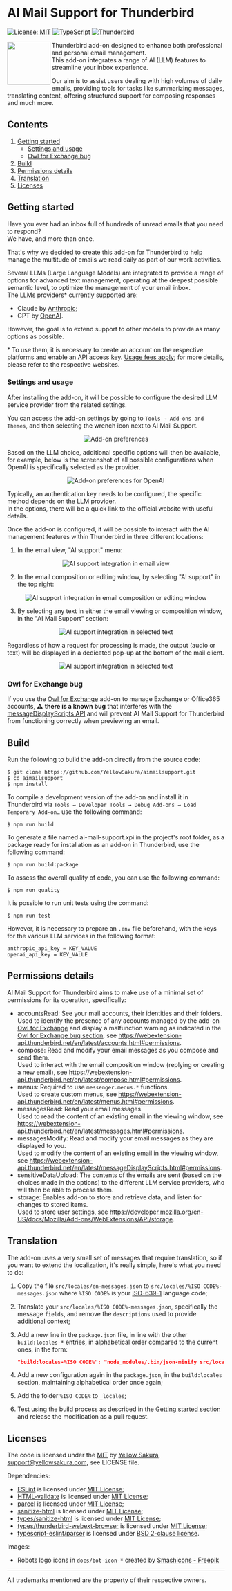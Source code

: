 # AI Mail Support for Thunderbird

[![License: MIT](https://img.shields.io/badge/License-MIT-blue)](https://opensource.org/licenses/MIT)
[![TypeScript](https://shields.io/badge/TypeScript-3178C6?logo=TypeScript&logoColor=FFF&style=flat-square)](https://www.typescriptlang.org)
[![Thunderbird](https://img.shields.io/badge/Thunderbird-147ee1?logo=thunderbird&logoColor=white&style=flat-square)](https://www.thunderbird.net)

<img align="left" width="100px" src="docs/bot-icon-color-512.webp">

Thunderbird add-on designed to enhance both professional and personal email management.  
This add-on integrates a range of AI (LLM) features to streamline your inbox experience.

Our aim is to assist users dealing with high volumes of daily emails, providing tools for tasks like summarizing messages, translating content, offering structured support for composing responses and much more.

## Contents

1. [Getting started](#getting-started)
   - [Settings and usage](#settings-and-usage)
   - [Owl for Exchange bug](#owl-for-exchange-bug)
2. [Build](#build)
3. [Permissions details](#permissions-details)
4. [Translation](#translation)
5. [Licenses](#licenses)

## Getting started

Have you ever had an inbox full of hundreds of unread emails that you need to respond?  
We have, and more than once.

That's why we decided to create this add-on for Thunderbird to help manage the multitude of emails we read daily as part of our work activities.

Several LLMs (Large Language Models) are integrated to provide a range of options for advanced text management, operating at the deepest possible semantic level, to optimize the management of your email inbox.  
The LLMs providers* currently supported are:

* Claude by [Anthropic](https://www.anthropic.com);
* GPT by [OpenAI](https://openai.com).

However, the goal is to extend support to other models to provide as many options as possible.

\* To use them, it is necessary to create an account on the respective platforms and enable an API access key. <u>Usage fees apply</u>; for more details, please refer to the respective websites.

### Settings and usage

After installing the add-on, it will be possible to configure the desired LLM service provider from the related settings.  

You can access the add-on settings by going to `Tools → Add-ons and Themes`, and then selecting the wrench icon next to AI Mail Support.

<p align="center" width="100%"><img alt="Add-on preferences" src="docs/screen/screen-preferences.webp"></p>

Based on the LLM choice, additional specific options will then be available, for example, below is the screenshot of all possible configurations when OpenAI is specifically selected as the provider.

<p align="center" width="100%"><img alt="Add-on preferences for OpenAI" src="docs/screen/screen-preferences-openai.webp"></p>

Typically, an authentication key needs to be configured, the specific method depends on the LLM provider.  
In the options, there will be a quick link to the official website with useful details.

Once the add-on is configured, it will be possible to interact with the AI management features within Thunderbird in three different locations:

1. In the email view, "AI support" menu:

<p align="center" width="100%"><img alt="AI support integration in email view" src="docs/screen/screen-view-email.webp"></p>

2. In the email composition or editing window, by selecting "AI support" in the top right:

<p align="center" width="100%"><img alt="AI support integration in email composition or editing window" src="docs/screen/screen-compose-email.webp"></p>

3. By selecting any text in either the email viewing or composition window, in the "AI Mail Support" section:

<p align="center" width="100%"><img alt="AI support integration in selected text" src="docs/screen/screen-selected-text.webp"></p>

Regardless of how a request for processing is made, the output (audio or text) will be displayed in a dedicated pop-up at the bottom of the mail client.

<p align="center" width="100%"><img alt="AI support integration in selected text" src="docs/screen/screen-output.webp"></p>

### Owl for Exchange bug

If you use the [Owl for Exchange](https://addons.thunderbird.net/en-us/thunderbird/addon/owl-for-exchange) add-on to manage Exchange or Office365 accounts, ⚠️ **there is a known bug** that interferes with the [messageDisplayScripts API](https://webextension-api.thunderbird.net/en/115/messageDisplayScripts.html) and will prevent AI Mail Support for Thunderbird from functioning correctly when previewing an email.

## Build

Run the following to build the add-on directly from the source code:

```console
$ git clone https://github.com/YellowSakura/aimailsupport.git
$ cd aimailsupport
$ npm install
```

To compile a development version of the add-on and install it in Thunderbird via `Tools → Developer Tools → Debug Add-ons → Load Temporary Add-on…` use the following command:

```console
$ npm run build
```

To generate a file named ai-mail-support.xpi in the project's root folder, as a package ready for installation as an add-on in Thunderbird, use the following command:

```console
$ npm run build:package
```

To assess the overall quality of code, you can use the following command:

```console
$ npm run quality
```

It is possible to run unit tests using the command:

```console
$ npm run test
```

However, it is necessary to prepare an ```.env``` file beforehand, with the keys for the various LLM services in the following format:

```
anthropic_api_key = KEY_VALUE
openai_api_key = KEY_VALUE
```

## Permissions details

AI Mail Support for Thunderbird aims to make use of a minimal set of permissions for its operation, specifically:

- accountsRead: See your mail accounts, their identities and their folders.  
  Used to identify the presence of any accounts managed by the add-on [Owl for Exchange](https://addons.thunderbird.net/en-us/thunderbird/addon/owl-for-exchange) and display a malfunction warning as indicated in the [Owl for Exchange bug section](#owl-for-exchange-bug), see https://webextension-api.thunderbird.net/en/latest/accounts.html#permissions.
- compose: Read and modify your email messages as you compose and send them.  
  Used to interact with the email composition window (replying or creating a new email), see https://webextension-api.thunderbird.net/en/latest/compose.html#permissions.
- menus: Required to use `messenger.menus.*` functions.  
  Used to create custom menus, see https://webextension-api.thunderbird.net/en/latest/menus.html#permissions.
- messagesRead: Read your email messages.  
  Used to read the content of an existing email in the viewing window, see https://webextension-api.thunderbird.net/en/latest/messages.html#permissions.
- messagesModify: Read and modify your email messages as they are displayed to you.  
  Used to modify the content of an existing email in the viewing window, see https://webextension-api.thunderbird.net/en/latest/messageDisplayScripts.html#permissions.
- sensitiveDataUpload: The contents of the emails are sent (based on the choices made in the options) to the different LLM service providers, who will then be able to process them.  
- storage: Enables add-on to store and retrieve data, and listen for changes to stored items.  
  Used to store user settings, see https://developer.mozilla.org/en-US/docs/Mozilla/Add-ons/WebExtensions/API/storage.

## Translation

The add-on uses a very small set of messages that require translation, so if you want to extend the localization, it's really simple, here's what you need to do:

1. Copy the file `src/locales/en-messages.json` to `src/locales/%ISO CODE%-messages.json` where `%ISO CODE%` is your [ISO-639-1](https://en.wikipedia.org/wiki/List_of_ISO_639-1_codes) language code;
2. Translate your `src/locales/%ISO CODE%-messages.json`, specifically the message `fields`, and remove the `descriptions` used to provide additional context;
3. Add a new line in the `package.json` file, in line with the other `build:locales-*` entries, in alphabetical order compared to the current ones, in the form:

   ```json
   "build:locales-%ISO CODE%": "node_modules/.bin/json-minify src/locales/%ISO CODE%-messages.json > ai-mail-support/_locales/%ISO CODE%/messages.json",
   ```
4. Add a new configuration again in the `package.json`, in the `build:locales` section, maintaining alphabetical order once again;
5. Add the folder `%ISO CODE%` to `_locales`;
6. Test using the build process as described in the [Getting started section](#getting-started) and release the modification as a pull request.

## Licenses

The code is licensed under the [MIT](https://opensource.org/licenses/MIT) by [Yellow Sakura](https://www.yellowsakura.com), [support@yellowsakura.com](mailto:support@yellowsakura.com), see LICENSE file.

Dependencies:

* [ESLint](https://github.com/eslint/eslint) is licensed under [MIT License](https://opensource.org/licenses/MIT);
* [HTML-validate](https://gitlab.com/html-validate/html-validate) is licensed under [MIT License](https://opensource.org/licenses/MIT);
* [parcel](https://github.com/parcel-bundler/parcel) is licensed under [MIT License](https://opensource.org/licenses/MIT);
* [sanitize-html](https://github.com/apostrophecms/sanitize-html) is licensed under [MIT License](https://opensource.org/licenses/MIT);
* [types/sanitize-html](https://github.com/apostrophecms/sanitize-html) is licensed under [MIT License](https://opensource.org/licenses/MIT);
* [types/thunderbird-webext-browser](https://www.npmjs.com/package/@types/thunderbird-webext-browser) is licensed under [MIT License](https://opensource.org/licenses/MIT);
* [typescript-eslint/parser](https://github.com/typescript-eslint/typescript-eslint) is licensed under [BSD 2-clause license](https://opensource.org/license/bsd-2-clause).

Images:

* Robots logo icons in `docs/bot-icon-*` created by [Smashicons - Freepik](https://www.freepik.com/icon/bot_4712106)

---

All trademarks mentioned are the property of their respective owners.